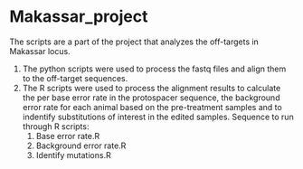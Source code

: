 # Makassar_project

The scripts are a part of the project that analyzes the off-targets in Makassar locus.
1. The python scripts were used to process the fastq files and align them to the off-target sequences.
2. The R scripts were used to process the alignment results to calculate the per base error rate in the protospacer sequence,
   the background error rate for each animal based on the pre-treatment samples and to indentify substitutions of interest in the edited samples.
   Sequence to run through R scripts:
   1. Base error rate.R
   2. Background error rate.R
   3. Identify mutations.R

